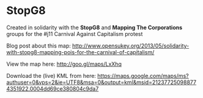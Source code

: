 StopG8
======
Created in solidarity with the **StopG8** and **Mapping The Corporations** groups for the #j11 Carnival Against Capitalism protest

Blog post about this map: http://www.opensukey.org/2013/05/solidarity-with-stopg8-mapping-pois-for-the-carnival-of-capitalism/

View the map here: http://goo.gl/maps/LxXhq

Download the (live) KML from here: https://maps.google.com/maps/ms?authuser=0&vps=2&ie=UTF8&msa=0&output=kml&msid=212377250988774351922.0004dd69ce380804c9da7
